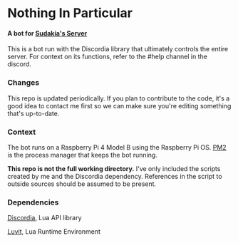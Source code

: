 # Nothing In Particular
#### A bot for [Sudakia's Server](https://discord.gg/sunJvMs)

This is a bot run with the Discordia library that ultimately controls the entire server. For context on its functions, refer to the #help channel in the discord.

### Changes

This repo is updated periodically. If you plan to contribute to the code, it's a good idea to contact me first so we can make sure you're editing something that's up-to-date. 

### Context

The bot runs on a Raspberry Pi 4 Model B using the Raspberry Pi OS. [PM2](https://pm2.keymetrics.io) is the process manager that keeps the bot running.

**This repo is not the full working directory.**
I've only included the scripts created by me and the Discordia dependency. References in the script to outside sources should be assumed to be present.

### Dependencies

[Discordia](https://github.com/SinisterRectus/Discordia), Lua API library

[Luvit](https://luvit.io), Lua Runtime Environment

